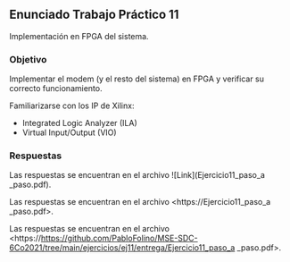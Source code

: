## Enunciado Trabajo Práctico 11

Implementación en FPGA del sistema.


### Objetivo

Implementar el modem (y el resto del sistema) en FPGA y verificar su
correcto funcionamiento.

Familiarizarse con los IP de Xilinx:
- Integrated Logic Analyzer (ILA)
- Virtual Input/Output (VIO)


### Respuestas

Las respuestas se encuentran en el archivo  ![Link](Ejercicio11_paso_a _paso.pdf).

Las respuestas se encuentran en el archivo  <https://Ejercicio11_paso_a _paso.pdf>.

Las respuestas se encuentran en el archivo  <https://https://github.com/PabloFolino/MSE-SDC-6Co2021/tree/main/ejercicios/ej11/entrega/Ejercicio11_paso_a _paso.pdf>.
